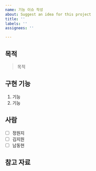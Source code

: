 ```yaml
---
name: 기능 이슈 작성
about: Suggest an idea for this project
title: ''
labels: ''
assignees: ''

---
```


## 목적
> 목적

## 구현 기능
1.  기능
2.  기능

## 사람
- [ ] 정원지
- [ ] 김지원
- [ ] 남동현

## 참고 자료
